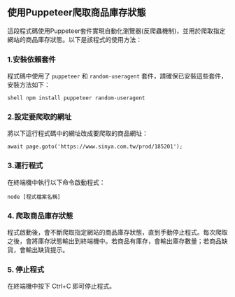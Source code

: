 ## 使用Puppeteer爬取商品庫存狀態

這段程式碼使用Puppeteer套件實現自動化瀏覽器(反爬蟲機制)，並用於爬取指定網站的商品庫存狀態。以下是該程式的使用方法：

### 1.安裝依賴套件

程式碼中使用了 `puppeteer` 和 `random-useragent` 套件，請確保已安裝這些套件，安裝方法如下：


```
shell npm install puppeteer random-useragent 
```

### 2.設定要爬取的網址
將以下這行程式碼中的網址改成要爬取的商品網址：
```shell
await page.goto('https://www.sinya.com.tw/prod/185201'); 

```

### 3.運行程式
在終端機中執行以下命令啟動程式：
```shell
node [程式檔案名稱]
```
### 4. 爬取商品庫存狀態
程式啟動後，會不斷爬取指定網站的商品庫存狀態，直到手動停止程式。每次爬取之後，會將庫存狀態輸出到終端機中。若商品有庫存，會輸出庫存數量；若商品缺貨，會輸出缺貨提示。

### 5. 停止程式
在終端機中按下 Ctrl+C 即可停止程式。
